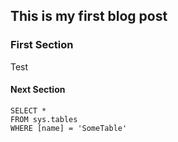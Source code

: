 ## This is my first blog post
### First Section
Test
#### Next Section

 ```tsql
 SELECT *
 FROM sys.tables
 WHERE [name] = 'SomeTable'
 ```
